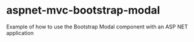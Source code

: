 # aspnet-mvc-bootstrap-modal
Example of how to use the Bootstrap Modal component with an ASP NET application
